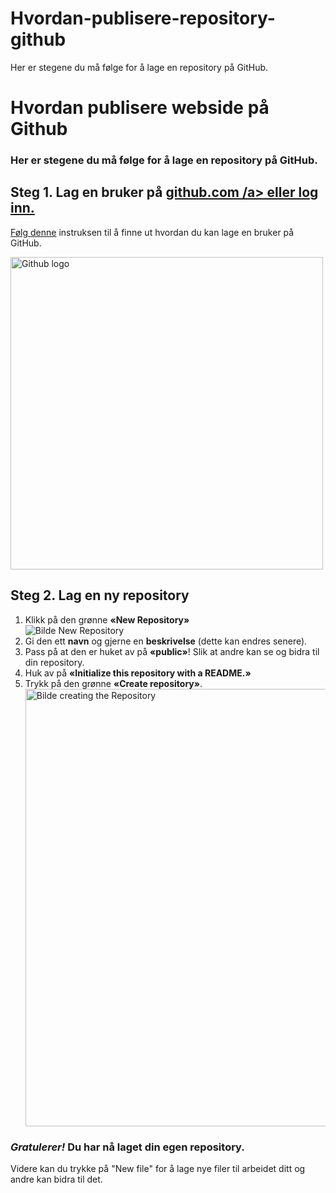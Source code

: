 # Hvordan-publisere-repository-github
Her er stegene du må følge for å lage en repository på GitHub.
<!DOCTYPE html>
<html>
<head>
<title> Hvordan publisere webside på GitHub </title>
</head>

<body>

<h1>Hvordan publisere webside på Github</h1>
<h3> Her er stegene du må følge for å lage en repository på GitHub.</h3>

 <h2>Steg 1.  Lag en bruker på <a href=https://github.com/.>github.com /a> eller log inn.</h2>
 <p> Følg
  <a href="https://www.wikihow.com/Create-an-Account-on-GitHub">denne</a>
     instruksen til å finne ut hvordan du kan lage en bruker på GitHub.</p>

 <img src="https://cdn0.tnwcdn.com/wp-content/blogs.dir/1/files/2016/11/github-image-796x418.png" alt="Github logo" width="500">
 <br>

<h2> Steg 2.  Lag en ny repository </h2>
  <ol>
    <li> Klikk på den grønne <strong>«New Repository»</strong> </li>
         <img src="https://www.softpost.org/wp-content/uploads/2016/06/new-repository-on-GitHub.png"alt="Bilde New Repository">
    <li> Gi den ett <strong>navn</strong> og gjerne en <strong>beskrivelse</strong> (dette kan endres senere).</li>
    <li> Pass på at den er huket av på <strong>«public»</strong>! Slik at andre kan se og bidra til din repository.</li>
    <li> Huk av på <strong>«Initialize this repository with a README.»</strong></li>
    <li> Trykk på den grønne <strong>«Create repository»</strong>.</li>
    <img src="https://guides.github.com/activities/hello-world/create-new-repo.png" alt="Bilde creating the Repository" width="700">
  </ol>

 <h3> <em>Gratulerer!</em> Du har nå laget din egen repository.</h3>
  <p>Videre kan du trykke på "New file" for å lage nye filer til arbeidet ditt og andre kan bidra til det. </p>

</body>
</html>
